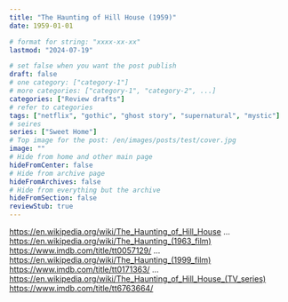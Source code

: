 ```yaml
---
title: "The Haunting of Hill House (1959)"
date: 1959-01-01

# format for string: "xxxx-xx-xx"
lastmod: "2024-07-19"

# set false when you want the post publish
draft: false
# one category: ["category-1"]
# more categories: ["category-1", "category-2", ...]
categories: ["Review drafts"]
# refer to categories
tags: ["netflix", "gothic", "ghost story", "supernatural", "mystic"]
# seires
series: ["Sweet Home"]
# Top image for the post: /en/images/posts/test/cover.jpg
image: ""
# Hide from home and other main page
hideFromCenter: false
# Hide from archive page
hideFromArchives: false
# Hide from everything but the archive
hideFromSection: false
reviewStub: true
---
```

https://en.wikipedia.org/wiki/The_Haunting_of_Hill_House
...
https://en.wikipedia.org/wiki/The_Haunting_(1963_film)
https://www.imdb.com/title/tt0057129/
...
https://en.wikipedia.org/wiki/The_Haunting_(1999_film)
https://www.imdb.com/title/tt0171363/
...
https://en.wikipedia.org/wiki/The_Haunting_of_Hill_House_(TV_series)
https://www.imdb.com/title/tt6763664/
<!--more-->